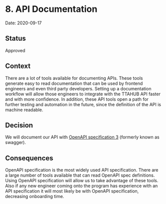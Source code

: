 # 8. API Documentation

Date: 2020-09-17

## Status

Approved

## Context

There are a lot of tools available for documenting APIs. These tools generate easy to read documentation that can be used by frontend engineers and even third party developers. Setting up a documentation workflow will allow those engineers to integrate with the TTAHUB API faster and with more confidence. In addition, these API tools open a path for further testing and automation in the future, since the definition of the API is machine readable.

## Decision

We will document our API with [OpenAPI specification 3](https://swagger.io/specification/) (formerly known as swagger).

## Consequences

OpenAPI specification is the most widely used API specification. There are a large number of tools available that can read OpenAPI spec definitions. Using OpenAPI specification will allow us to take advantage of these tools. Also if any new engineer coming onto the program has experience with an API specification it will most likely be with OpenAPI specification, decreasing onboarding time.
